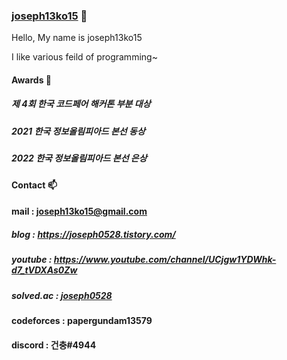 ### [joseph13ko15](https://github.com/python-programmer1512) 👋

Hello, My name is joseph13ko15

I like various feild of programming~





<!--
**python-programmer1512/python-programmer1512** is a ✨ _special_ ✨ repository because its `README.md` (this file) appears on your GitHub profile.

Here are some ideas to get you started:

- 🔭 I’m currently working on ...
- 🌱 I’m currently learning ...
- 👯 I’m looking to collaborate on ...
- 🤔 I’m looking for help with ...
- 💬 Ask me about ...
- 📫 How to reach me: ...
- 😄 Pronouns: ...
- ⚡ Fun fact: ...
-->


#### Awards 🥇

  ##### 제 4회 한국 코드페어 해커톤 부분 대상

  ##### 2021 한국 정보올림피아드 본선 동상

  ##### 2022 한국 정보올림피아드 본선 은상
  
  


#### Contact 📫

  #### mail : joseph13ko15@gmail.com

  ##### blog : https://joseph0528.tistory.com/

  ##### youtube : https://www.youtube.com/channel/UCjgw1YDWhk-d7_tVDXAs0Zw

  ##### solved.ac : [joseph0528](https://solved.ac/profile/joseph0528)

  #### codeforces : papergundam13579

  #### discord : 건충#4944


